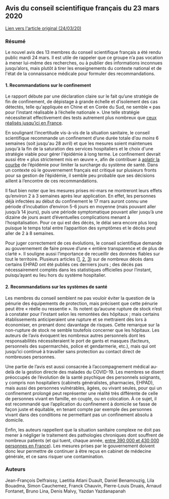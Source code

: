 ## Avis du conseil scientifique français du 23 mars 2020

[Lien vers l'article original (24/03/20)](https://solidarites-sante.gouv.fr/IMG/pdf/avis_conseil_scientifique_23_mars_2020-2.pdf)

### Résumé

Le nouvel avis des 13 membres du conseil scientifique français a été rendu public mardi 24 mars. Il est utile de rappeler que ce groupe n’a pas vocation à mener lui-même des recherches, ou à publier des informations inconnues jusqu’alors, mais plutôt à tirer les enseignements du contexte national et de l'état de la connaissance médicale pour formuler des recommandations.

#### 1. Recommandations sur le confinement

Le rapport débute par une déclaration claire sur le fait qu’une stratégie de fin de confinement, de dépistage à grande échelle et d’isolement des cas détectés, telle qu'appliquée en Chine et en Corée du Sud, ne semble « pas pour l’instant réalisable à l’échelle nationale ». Une telle stratégie nécessiterait effectivement des tests autrement plus nombreux que [ceux réalisés jusqu’ici en France](https://ourworldindata.org/covid-testing#per-capita-tests-by-country).

En soulignant l’incertitude vis-à-vis de la situation sanitaire, le conseil scientifique recommande un confinement d’une durée totale d’*au moins* 6 semaines (soit jusqu'au 28 avril) et que les mesures soient maintenues jusqu'à la fin de la saturation des services hospitaliers et le choix d'une stratégie viable pour gérer l'épidémie à long terme. Le confinement devrait aussi être « plus strictement mis en œuvre », afin de contribuer à [aplatir la courbe](https://edomt.github.io/covid19/20200317_impact.html#strat%C3%A9gie-1--r%C3%A9duction) de l’épidémie pour limiter la surcharge du système de santé. Dans un contexte où le gouvernement français est critiqué sur plusieurs fronts pour sa gestion de l’épidémie, il semble peu probable que ses décisions aillent à l’encontre de ces recommandations.

Il faut bien noter que les mesures prises mi-mars ne montreront leurs effets qu’environ 2 à 3 semaines après leur application. En effet, les personnes déjà infectées au début du confinement le 17 mars auront connu une période d’incubation d’environ 5-6 jours en moyenne (mais pouvant aller jusqu’à 14 jours), puis une période symptomatique pouvant aller jusqu’à une dizaine de jours avant d’éventuelles complications menant à l’hospitalisation. Pour ce qui est des décès, le délai sera encore plus long puisque le temps total entre l’apparition des symptômes et le décès peut aller de 2 à 8 semaines.

Pour juger correctement de ces évolutions, le conseil scientifique demande au gouvernement de faire preuve d’une « entière transparence et de plus de clarté ». Il souligne aussi l’importance de recueillir des données fiables sur tout le territoire. Plusieurs articles ([1](http://www.leparisien.fr/societe/coronavirus-deja-16-deces-a-l-ehpad-rothschild-a-paris-24-03-2020-8286909.php), [2](https://www.ladepeche.fr/2020/03/24/sante-deces-de-vingt-residents-dans-un-ehpad-des-vosges,8815972.php), [3](https://www.20minutes.fr/societe/2747019-20200324-coronavirus-haute-savoie-sept-deces-ehpad)) sur de nombreux décès dans certains EHPAD ont été publiés ces derniers jours ; des décès pas nécessairement comptés dans les statistiques officielles pour l’instant, puisqu’ayant eu lieu hors du système hospitalier.

#### 2. Recommandations sur les systèmes de santé

Les membres du conseil semblent ne pas vouloir éviter la question de la pénurie des équipements de protection, mais précisent que cette pénurie peut être « réelle ou ressentie ». Ils notent qu’aucune rupture de stock n’est à constater pour l’instant selon les remontées des hôpitaux ; mais certains établissements anticiperaient une rupture et se mettraient dès lors à économiser, en prenant donc davantage de risques. Cette remarque sur la non-rupture de stock ne semble toutefois concerner que les hôpitaux. Les auteurs de l’avis évoquent les nombreux autres personnels dont les responsabilités nécessiteraient le port de gants et masques (facteurs, personnels des supermarchés, police et gendarmerie, etc.), mais qui ont jusqu’ici continué à travailler sans protection au contact direct de nombreuses personnes.

Une partie de l’avis est aussi consacrée à l’accompagnement médical au-delà de la gestion directe des malades du COVID-19. Les membres se disent préoccupés de l’évolution de la santé psychique des personnels soignants, y compris non hospitaliers (cabinets généralistes, pharmacies, EHPAD), mais aussi des personnes vulnérables, âgées, ou vivant seules, pour qui un confinement prolongé peut représenter une réalité très différente de celle de personnes vivant en famille, en couple, ou en colocation. À ce sujet, il est recommandé que l’application du confinement à domicile se fasse de façon juste et équitable, en tenant compte par exemple des personnes vivant dans des conditions ne permettant pas un confinement absolu à domicile.

Enfin, les auteurs rappellent que la situation sanitaire complexe ne doit pas mener à négliger le traitement des pathologies chroniques dont souffrent de nombreux patients (et qui tuent, chaque année, [entre 390 000 et 430 000 personnes en France](https://vizhub.healthdata.org/gbd-compare/)). Les mesures prises par le gouvernement doivent donc leur permettre de continuer à être reçus en cabinet de médecine générale, et ce sans risquer une contamination.

### Auteurs

Jean-François Delfraissy, Laetitia Atlani Duault, Daniel Benamouzig, Lila Bouadma, Simon Cauchemez, Franck Chauvin, Pierre-Louis Druais, Arnaud Fontanet, Bruno Lina, Denis Malvy, Yazdan Yazdanapanah
